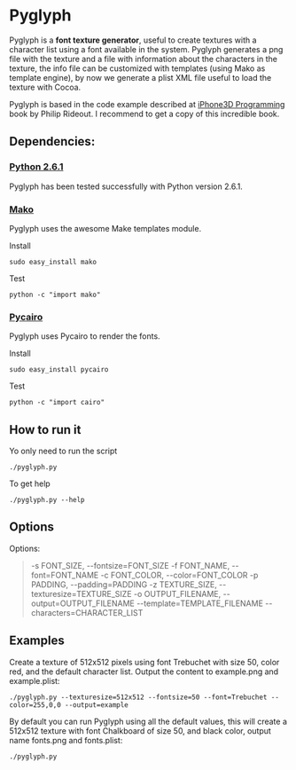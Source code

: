 # Pyglyph

Pyglyph is a **font texture generator**, useful to create textures with a character list using a font available in the system. Pyglyph generates a png file with the texture and a file with information about the characters in the texture, the info file can be customized with templates (using Mako as template engine), by now we generate a plist XML file useful to load the texture with Cocoa.

Pyglyph is based in the code example described at [iPhone3D Programming](http://oreilly.com/catalog/9780596804831) book by Philip Rideout. I recommend to get a copy of this incredible book.

## Dependencies:

### [Python 2.6.1](http://www.python.org/)
Pyglyph has been tested successfully with Python version 2.6.1.

### [Mako](http://www.makotemplates.org/)
Pyglyph uses the awesome Make templates module.

Install
<pre><code>sudo easy_install mako</code></pre>
Test
<pre><code>python -c "import mako"</code></pre>

### [Pycairo](http://cairographics.org/pycairo)
Pyglyph uses Pycairo to render the fonts.

Install
<pre><code>sudo easy_install pycairo</code></pre>
Test
<pre><code>python -c "import cairo"</code></pre>


## How to run it

Yo only need to run the script
<pre><code>./pyglyph.py</code></pre>
To get help
<pre><code>./pyglyph.py --help</code></pre>

## Options

Options:
> -s FONT_SIZE, --fontsize=FONT_SIZE
> -f FONT_NAME, --font=FONT_NAME
> -c FONT_COLOR, --color=FONT_COLOR
> -p PADDING, --padding=PADDING
> -z TEXTURE_SIZE, --texturesize=TEXTURE_SIZE
> -o OUTPUT_FILENAME, --output=OUTPUT_FILENAME
> --template=TEMPLATE_FILENAME
> --characters=CHARACTER_LIST
	
## Examples

Create a texture of 512x512 pixels using font Trebuchet with size 50, color red, and the default character list. Output the content to example.png and example.plist:
<pre><code>./pyglyph.py --texturesize=512x512 --fontsize=50 --font=Trebuchet --color=255,0,0 --output=example</code></pre>

By default you can run Pyglyph using all the default values, this will create a 512x512 texture with font Chalkboard of size 50, and black color, output name fonts.png and fonts.plist:
<pre><code>./pyglyph.py</code></pre>

